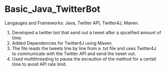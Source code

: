 # Basic_Java_TwitterBot

Langauges and Frameworks: Java, Twitter API, Twitter4J, Maven. 

1. Developed a twitter bot that send out a tweet after a spceified amount of time. 
2. Added Dependencies for Twitter4J using Maven. 
3. The file reads the tweets line by line from a .txt file and uses Twitter4J to communicate with the Twitter API and send the tweet out. 
4. Used multithreading to pause the exceution of the method for a certail time to avoid API rate limit. 
